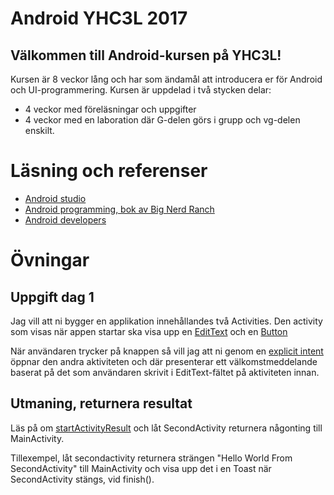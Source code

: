 # Android YHC3L 2017

## Välkommen till Android-kursen på YHC3L!

Kursen är 8 veckor lång och har som ändamål att introducera er för Android och UI-programmering. Kursen är uppdelad i två stycken delar:
- 4 veckor med föreläsningar och uppgifter
- 4 veckor med en laboration där G-delen görs i grupp och vg-delen enskilt. 

# Läsning och referenser
- [Android studio](https://developer.android.com/studio/index.html)
- [Android programming, bok av Big Nerd Ranch](https://www.adlibris.com/se/bok/android-programming-9780134706054)
- [Android developers](https://developer.android.com/)

# Övningar

## Uppgift dag 1

Jag vill att ni bygger en applikation innehållandes två Activities. 
Den activity som visas när appen startar ska visa upp en [EditText](https://developer.android.com/reference/android/widget/EditText.html) och en [Button](https://developer.android.com/reference/android/widget/Button.html)

När användaren trycker på knappen så vill jag att ni genom en [explicit intent](https://developer.android.com/guide/components/intents-filters.html) öppnar den andra aktiviteten och där presenterar ett välkomstmeddelande baserat på det som användaren skrivit i EditText-fältet på aktiviteten innan. 

## Utmaning, returnera resultat

Läs på om [startActivityResult](https://developer.android.com/reference/android/app/Activity.html#startActivityForResult(android.content.Intent,%20int)) och låt SecondActivity returnera någonting till MainActivity.

Tillexempel, låt secondactivity returnera strängen "Hello World From SecondActivity" 
till MainActivity och visa upp det i en Toast när SecondActivity stängs, vid finish().
